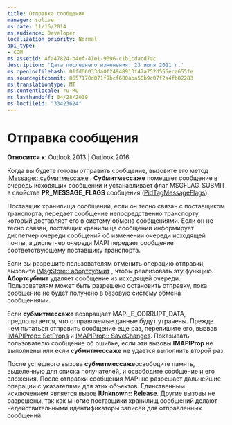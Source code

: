 ```yaml
---
title: Отправка сообщения
manager: soliver
ms.date: 11/16/2014
ms.audience: Developer
localization_priority: Normal
api_type:
- COM
ms.assetid: 4fa47824-b4ef-41e1-9096-c1b1cdacd7ac
description: 'Дата последнего изменения: 23 июля 2011 г.'
ms.openlocfilehash: 01fd66033da0f24948913f47a752d555eca655fe
ms.sourcegitcommit: 8657170d071f9bcf680aba50b9c07f2a4fb82283
ms.translationtype: MT
ms.contentlocale: ru-RU
ms.lasthandoff: 04/28/2019
ms.locfileid: "33423624"
---
```

# <a name="sending-a-message"></a>Отправка сообщения

  
  
**Относится к**: Outlook 2013 | Outlook 2016 
  
Когда вы будете готовы отправить сообщение, вызовите его метод [iMessage:: субмитмессаже](imessage-submitmessage.md) . **Субмитмессаже** помещает сообщение в очередь исходящих сообщений и устанавливает флаг MSGFLAG_SUBMIT в свойстве **PR_MESSAGE_FLAGS** сообщения ([PidTagMessageFlags](pidtagmessageflags-canonical-property.md)).
  
Поставщик хранилища сообщений, если он тесно связан с поставщиком транспорта, передает сообщение непосредственно транспорту, который доставляет его в систему обмена сообщениями. Если он не тесно связан, поставщик хранилища сообщений информирует диспетчер очереди сообщений об изменении очереди исходящей почты, а диспетчер очереди MAPI передает сообщение соответствующему поставщику транспорта.
  
Если вы разрешите пользователям отменить операцию отправки, вызовите [IMsgStore:: абортсубмит](imsgstore-abortsubmit.md) , чтобы реализовать эту функцию. **Абортсубмит** удаляет сообщение из исходящей очереди. Пользователям может быть разрешено остановить отправку, пока сообщение не будет получено в базовую систему обмена сообщениями. 
  
Если **субмитмессаже** возвращает MAPI_E_CORRUPT_DATA, предполагается, что отправляемые данные будут утрачены. Прежде чем пытаться отправить сообщение еще раз, перепишите его, вызвав [IMAPIProp:: SetProps](imapiprop-setprops.md) и [IMAPIProp:: SaveChanges](imapiprop-savechanges.md). Показывать пользователю сообщение об ошибке, если эти вызовы **IMAPIProp** не выполнены или если **субмитмессаже** не удается выполнить второй раз. 
  
После успешного вызова **субмитмессаже**освободите память, выделенную для списка получателей, и освободите сообщение и его вложения. После отправки сообщения MAPI не разрешает дальнейшие операции с указателями для этих объектов. Единственным исключением является вызов **IUnknown:: Release**. Другие вызовы не разрешены, так как многие поставщики хранилищ сообщений делают недействительными идентификаторы записей для отправленных сообщений.
  

